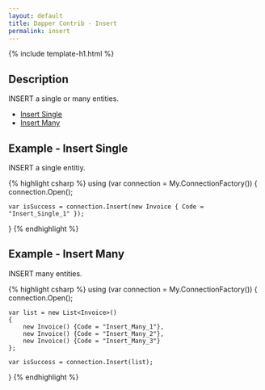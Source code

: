 ```yaml
---
layout: default
title: Dapper Contrib - Insert
permalink: insert
---
```


{% include template-h1.html %}

## Description
INSERT a single or many entities.

- [Insert Single](#example---insert-single)
- [Insert Many](#example---insert-single)

## Example - Insert Single
INSERT a single entitiy.

{% highlight csharp %}
using (var connection = My.ConnectionFactory())
{
    connection.Open();

    var isSuccess = connection.Insert(new Invoice { Code = "Insert_Single_1" });
}
{% endhighlight %}

## Example - Insert Many
INSERT many entities.

{% highlight csharp %}
using (var connection = My.ConnectionFactory())
{
    connection.Open();

    var list = new List<Invoice>()
    {
        new Invoice() {Code = "Insert_Many_1"},
        new Invoice() {Code = "Insert_Many_2"},
        new Invoice() {Code = "Insert_Many_3"}
    };

    var isSuccess = connection.Insert(list);
}
{% endhighlight %}
